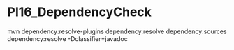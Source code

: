 # PI16_DependencyCheck
mvn dependency:resolve-plugins dependency:resolve dependency:sources dependency:resolve -Dclassifier=javadoc